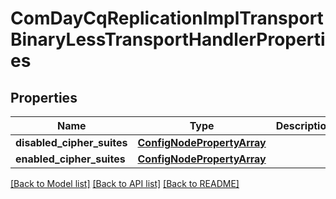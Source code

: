 # ComDayCqReplicationImplTransportBinaryLessTransportHandlerProperties

## Properties
Name | Type | Description | Notes
------------ | ------------- | ------------- | -------------
**disabled_cipher_suites** | [**ConfigNodePropertyArray**](ConfigNodePropertyArray.md) |  | [optional] 
**enabled_cipher_suites** | [**ConfigNodePropertyArray**](ConfigNodePropertyArray.md) |  | [optional] 

[[Back to Model list]](../README.md#documentation-for-models) [[Back to API list]](../README.md#documentation-for-api-endpoints) [[Back to README]](../README.md)


